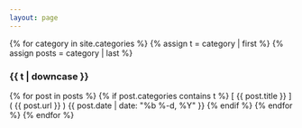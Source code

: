 ```yaml
---
layout: page
---
```


{% for category in site.categories %}
  {% assign t = category | first %}
  {% assign posts = category | last %}

### {{ t | downcase }}
{% for post in posts %}
{% if post.categories contains t %}
[ {{ post.title }} ]( {{ post.url }} )
{{ post.date | date: "%b %-d, %Y"  }}
{% endif %}
{% endfor %}
{% endfor %}
